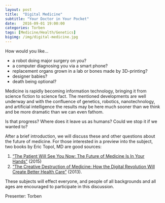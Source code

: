 ```yaml
---
layout: post
title:  "Digital Medicine"
subtitle: "Your Doctor in Your Pocket"
date:   2016-09-01 19:00:00
categories: Torben
tags: [Medicine/Health/Genetics]
bigimg: /img/digital-medicine.jpg
---
```


How would you like... 
- a robot doing major surgery on you?
- a computer diagnosing you via a smart phone?
- replacement organs grown in a lab or bones made by 3D-printing?
- designer babies?
- death being optional?

Medicine is rapidly becoming information technology, bringing it from science fiction to science fact. The mentioned developments are well underway and with the confluence of genetics, robotics, nanotechnology, and artificial intelligence the results may be here much sooner than we think and be more dramatic than we can even fathom. 

Is that progress? Where does it leave us as humans? Could we stop it if we wanted to? 

After a brief introduction, we will discuss these and other questions about the future of medicine. For those interested in a preview into the subject, two books by Eric Topol, MD are good sources: 
1. [“The Patient Will See You Now: The Future of Medicine Is In Your Hands”](https://www.amazon.com/Patient-Will-See-You-Now/dp/0465040020/ref=sr_1_1?ie=UTF8&qid=1516199797&sr=8-1&keywords=the+patient+will+see+you+now) (2015)
2. [“The Creative Destruction of Medicine: How the Digital Revolution Will Create Better Health Care”](https://www.amazon.com/Creative-Destruction-Medicine-Digital-Revolution/dp/0465061834/ref=sr_1_2?s=books&ie=UTF8&qid=1516199858&sr=1-2) (2013).

These subjects will effect everyone, and people of all backgrounds and all ages are encouraged to participate in this discussion.

Presenter: Torben

